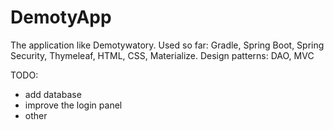 # DemotyApp

The application like Demotywatory. 
Used so far: Gradle, Spring Boot, Spring Security, Thymeleaf, HTML, CSS, Materialize.
Design patterns: DAO, MVC



TODO:
- add database
- improve the login panel
- other
